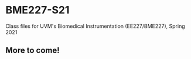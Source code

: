 # BME227-S21
 Class files for UVM's Biomedical Instrumentation (EE227/BME227), Spring 2021

## More to come!
